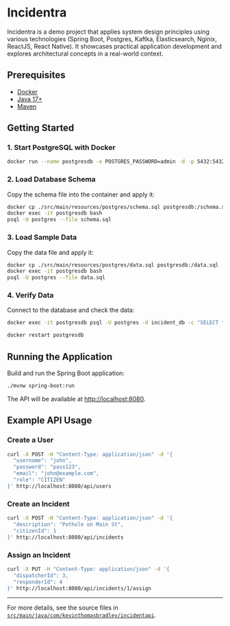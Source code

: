 # Incidentra
Incidentra is a demo project that applies system design principles using various technologies (Spring Boot, Postgres, Kaftka, Elasticsearch, Nginix, ReactJS, React Native). It showcases practical application development and explores architectural concepts in a real-world context.

## Prerequisites

- [Docker](https://www.docker.com/get-started)
- [Java 17+](https://adoptopenjdk.net/)
- [Maven](https://maven.apache.org/)

## Getting Started

### 1. Start PostgreSQL with Docker

```sh
docker run --name postgresdb -e POSTGRES_PASSWORD=admin -d -p 5432:5432 postgres
```

### 2. Load Database Schema

Copy the schema file into the container and apply it:

```sh
docker cp ./src/main/resources/postgres/schema.sql postgresdb:/schema.sql
docker exec -it postgresdb bash
psql -U postgres --file schema.sql
```

### 3. Load Sample Data

Copy the data file and apply it:

```sh
docker cp ./src/main/resources/postgres/data.sql postgresdb:/data.sql
docker exec -it postgresdb bash
psql -U postgres --file data.sql
```

### 4. Verify Data

Connect to the database and check the data:

```sh
docker exec -it postgresdb psql -U postgres -d incident_db -c "SELECT * FROM incidents;"

docker restart postgresdb
```

## Running the Application

Build and run the Spring Boot application:

```sh
./mvnw spring-boot:run
```

The API will be available at [http://localhost:8080](http://localhost:8080).

## Example API Usage

### Create a User

```sh
curl -X POST -H "Content-Type: application/json" -d '{
  "username": "john",
  "password": "pass123",
  "email": "john@example.com",
  "role": "CITIZEN"
}' http://localhost:8080/api/users
```

### Create an Incident

```sh
curl -X POST -H "Content-Type: application/json" -d '{
  "description": "Pothole on Main St",
  "citizenId": 1
}' http://localhost:8080/api/incidents
```

### Assign an Incident

```sh
curl -X PUT -H "Content-Type: application/json" -d '{
  "dispatcherId": 3,
  "responderId": 4
}' http://localhost:8080/api/incidents/1/assign
```

---

For more details, see the source files in [`src/main/java/com/kevinthomasbradley/incidentapi`](src/main/java/com/kevinthomasbradley/incidentapi).
